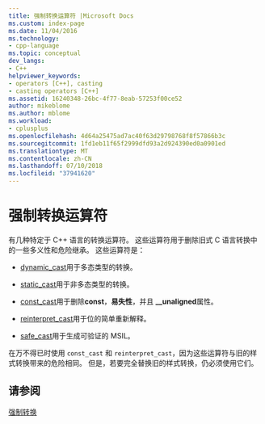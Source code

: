 ```yaml
---
title: 强制转换运算符 |Microsoft Docs
ms.custom: index-page
ms.date: 11/04/2016
ms.technology:
- cpp-language
ms.topic: conceptual
dev_langs:
- C++
helpviewer_keywords:
- operators [C++], casting
- casting operators [C++]
ms.assetid: 16240348-26bc-4f77-8eab-57253f00ce52
author: mikeblome
ms.author: mblome
ms.workload:
- cplusplus
ms.openlocfilehash: 4d64a25475ad7ac40f63d29798768f8f57866b3c
ms.sourcegitcommit: 1fd1eb11f65f2999dfd93a2d924390ed0a0901ed
ms.translationtype: MT
ms.contentlocale: zh-CN
ms.lasthandoff: 07/10/2018
ms.locfileid: "37941620"
---
```

# <a name="casting-operators"></a>强制转换运算符
有几种特定于 C++ 语言的转换运算符。 这些运算符用于删除旧式 C 语言转换中的一些多义性和危险继承。 这些运算符是：  
  
-   [dynamic_cast](../cpp/dynamic-cast-operator.md)用于多态类型的转换。  
  
-   [static_cast](../cpp/static-cast-operator.md)用于非多态类型的转换。  
  
-   [const_cast](../cpp/const-cast-operator.md)用于删除**const**，**易失性**，并且 **__unaligned**属性。  
  
-   [reinterpret_cast](../cpp/reinterpret-cast-operator.md)用于位的简单重新解释。  
  
-   [safe_cast](../windows/safe-cast-cpp-component-extensions.md)用于生成可验证的 MSIL。  
  
 在万不得已时使用 `const_cast` 和 `reinterpret_cast`，因为这些运算符与旧的样式转换带来的危险相同。 但是，若要完全替换旧的样式转换，仍必须使用它们。  
  
## <a name="see-also"></a>请参阅  
 [强制转换](../cpp/casting.md)